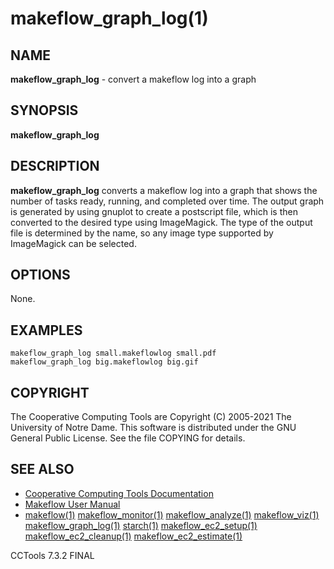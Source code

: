 






















# makeflow_graph_log(1)

## NAME
**makeflow_graph_log** - convert a makeflow log into a graph

## SYNOPSIS
****makeflow_graph_log <logfile> <imagefile>****

## DESCRIPTION

**makeflow_graph_log** converts a makeflow log into a graph
that shows the number of tasks ready, running, and completed over time.
The output graph is generated by using gnuplot to create a postscript
file, which is then converted to the desired type using ImageMagick.
The type of the output file is determined by the name, so any image
type supported by ImageMagick can be selected.

## OPTIONS
None.

## EXAMPLES

```
makeflow_graph_log small.makeflowlog small.pdf
makeflow_graph_log big.makeflowlog big.gif
```

## COPYRIGHT

The Cooperative Computing Tools are Copyright (C) 2005-2021 The University of Notre Dame.  This software is distributed under the GNU General Public License.  See the file COPYING for details.

## SEE ALSO


- [Cooperative Computing Tools Documentation]("../index.html")
- [Makeflow User Manual]("../makeflow.html")
- [makeflow(1)](makeflow.md) [makeflow_monitor(1)](makeflow_monitor.md) [makeflow_analyze(1)](makeflow_analyze.md) [makeflow_viz(1)](makeflow_viz.md) [makeflow_graph_log(1)](makeflow_graph_log.md) [starch(1)](starch.md) [makeflow_ec2_setup(1)](makeflow_ec2_setup.md) [makeflow_ec2_cleanup(1)](makeflow_ec2_cleanup.md) [makeflow_ec2_estimate(1)](makeflow_ec2_estimate.md)


CCTools 7.3.2 FINAL
